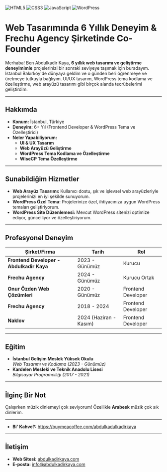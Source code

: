 ![HTML5](https://img.shields.io/badge/HTML5-orange?style=flat-square&logo=html5)
![CSS3](https://img.shields.io/badge/CSS3-blue?style=flat-square&logo=css3)
![JavaScript](https://img.shields.io/badge/JavaScript-yellow?style=flat-square&logo=javascript)
![WordPress](https://img.shields.io/badge/WordPress-blue?style=flat-square&logo=wordpress)

# Web Tasarımında 6 Yıllık Deneyim & Frechu Agency Şirketinde Co-Founder

Merhaba! Ben Abdulkadir Kaya, **6 yıllık web tasarımı ve geliştirme deneyimimle** projelerinizi bir sonraki seviyeye taşımak için buradayım. İstanbul Bakırköy'de dünyaya geldim ve o günden beri öğrenmeye ve üretmeye tutkuyla bağlıyım. UI/UX tasarım, WordPress tema kodlama ve özelleştirme, web arayüzü tasarımı gibi birçok alanda tecrübelerimi geliştirdim.

---

## Hakkımda
- **Konum:** İstanbul, Türkiye  
- **Deneyim:** 6+ Yıl (Frontend Developer & WordPress Tema ve Özelleştirici)  
- **Neler Yapabiliyorum:**  
  - **UI & UX Tasarım**  
  - **Web Arayüzü Geliştirme**  
  - **WordPress Tema Kodlama ve Özelleştirme**  
  - **WiseCP Tema Özelleştirme**  

---

## Sunabildiğim Hizmetler
- **Web Arayüz Tasarımı:** Kullanıcı dostu, şık ve işlevsel web arayüzleriyle projelerinizi en iyi şekilde sunuyorum.
- **WordPress Özel Tema:** Projelerinize özel, ihtiyacınıza uygun WordPress temaları geliştiriyorum.
- **WordPress Site Düzenlemesi:** Mevcut WordPress sitenizi optimize ediyor, güncelliyor ve özelleştiriyorum.

---

## Profesyonel Deneyim
| Şirket/Firma               | Tarih          | Rol              |
|----------------------------|----------------|------------------|
| **Frontend Developer - Abdulkadir Kaya**        | 2023 - Günümüz | Kurucu           |
| **Frechu Agency**          | 2024 - Günümüz | Kurucu Ortak     |
| **Onur Özden Web Çözümleri** | 2020 - Günümüz | Frontend Developer |
| **Frechu Agency**          | 2018 - 2024    | Frontend Developer |
| **Naklov**                 | 2024 (Haziran - Kasım) | Frontend Developer |

---

## Eğitim
- **İstanbul Gelişim Meslek Yüksek Okulu**  
  *Web Tasarımı ve Kodlama (2023 - Günümüz)*  
- **Kardelen Mesleki ve Teknik Anadolu Lisesi**  
  *Bilgisayar Programcılığı (2017 - 2021)*  

---

## İlginç Bir Not
Çalışırken müzik dinlemeyi çok seviyorum! Özellikle **Arabesk** müzik çok sık dinlerim.

---

- **Bi' Kahve?:** https://buymeacoffee.com/abdulkadulkadirkaya  

---

## İletişim
- **Web Sitesi:** [abdulkadirkaya.com](#)  
- **E-posta:** [info@abdulkadirkaya.com](mailto:info@abdulkadirkaya.com)  
